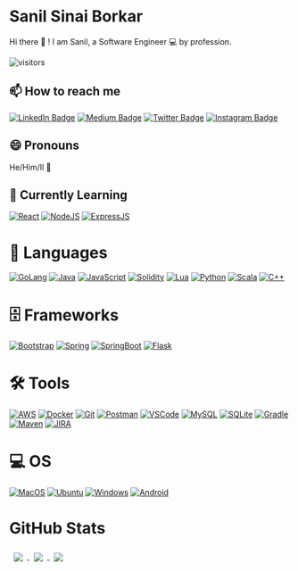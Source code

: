 # Sanil Sinai Borkar

Hi there :wave: ! I am Sanil, a Software Engineer :computer: by profession.

![visitors](https://visitor-badge.laobi.icu/badge?page_id=sanilborkar)

## 📫 How to reach me

[![LinkedIn Badge](https://img.shields.io/badge/LinkedIn-0077B5?style=for-the-badge&logo=linkedin&logoColor=white)](https://www.linkedin.com/in/sanilborkar/)
[![Medium Badge](https://img.shields.io/badge/Medium-12100E?style=for-the-badge&logo=medium&logoColor=white)](https://medium.com/@sanilborkar)
[![Twitter Badge](https://img.shields.io/badge/Twitter-1DA1F2?style=for-the-badge&logo=twitter&logoColor=white)](https://twitter.com/theinfoparadox)
[![Instagram Badge](https://img.shields.io/badge/Instagram-purple?style=for-the-badge&logo=instagram&logoColor=white)](https://instagram.com/sanilborkar)

## 😄 Pronouns

He/Him/Il :man:

## 🌱 Currently Learning

[![React](https://img.shields.io/badge/React-20232A?style=for-the-badge&logo=react&logoColor=61DAFB)](https://reactjs.org)
[![NodeJS](https://img.shields.io/badge/Node.js-339933?style=for-the-badge&logo=nodedotjs&logoColor=white)](https://nodejs.org)
[![ExpressJS](https://img.shields.io/badge/Express.js-000000?style=for-the-badge&logo=express&logoColor=white)](https://expressjs.com)

# 📝 Languages

[![GoLang](https://img.shields.io/badge/Go-00ADD8?style=for-the-badge&logo=go&logoColor=white)](https://golang.org)
[![Java](https://img.shields.io/badge/Java-ED8B00?style=for-the-badge&logo=java&logoColor=white)](https://java.com)
[![JavaScript](https://img.shields.io/badge/JavaScript-F7DF1E?style=for-the-badge&logo=javascript&logoColor=black)](https://www.javascript.com/)
[![Solidity](https://img.shields.io/badge/Solidity-e6e6e6?style=for-the-badge&logo=solidity&logoColor=black)](https://soliditylang.org)
[![Lua](https://img.shields.io/badge/Lua-2C2D72?style=for-the-badge&logo=lua&logoColor=white)](http://www.lua.org)
[![Python](https://img.shields.io/badge/Python-3776AB?style=for-the-badge&logo=python&logoColor=white)](https://python.org)
[![Scala](https://img.shields.io/badge/Scala-DC322F?style=for-the-badge&logo=scala&logoColor=white)](https://www.scala-lang.org)
[![C++](https://img.shields.io/badge/C%2B%2B-00599C?style=for-the-badge&logo=c%2B%2B&logoColor=white)]()


# 🗄 Frameworks

<!-- [![React](https://img.shields.io/badge/React-20232A?style=for-the-badge&logo=react&logoColor=61DAFB)](https://reactjs.org) -->
<!-- [![NodeJS](https://img.shields.io/badge/Node.js-339933?style=for-the-badge&logo=nodedotjs&logoColor=white)](https://nodejs.org) -->
[![Bootstrap](https://img.shields.io/badge/Bootstrap-563D7C?style=for-the-badge&logo=bootstrap&logoColor=white)](https://getbootstrap.com)
[![Spring](https://img.shields.io/badge/Spring-6DB33F?style=for-the-badge&logo=spring&logoColor=white)](https://spring.io)
[![SpringBoot](https://img.shields.io/badge/Spring_Boot-F2F4F9?style=for-the-badge&logo=spring-boot)](https://spring.io/projects/spring-boot)
[![Flask](https://img.shields.io/badge/Flask-000000?style=for-the-badge&logo=flask&logoColor=white)](https://flask.palletsprojects.com/en/1.1.x/)

# 🛠 Tools

[![AWS](https://img.shields.io/badge/Amazon_AWS-232F3E?style=for-the-badge&logo=amazon-aws&logoColor=white)](https://aws.amazon.com)
[![Docker](https://img.shields.io/badge/Docker-2CA5E0?style=for-the-badge&logo=docker&logoColor=white)](https://www.docker.com)
[![Git](https://img.shields.io/badge/Git-F05032?style=for-the-badge&logo=git&logoColor=white)](https://git-scm.com)
[![Postman](https://img.shields.io/badge/Postman-FF6C37?style=for-the-badge&logo=Postman&logoColor=white)](https://www.postman.com)
[![VSCode](https://img.shields.io/badge/Visual_Studio_Code-0078D4?style=for-the-badge&logo=visual%20studio%20code&logoColor=white)](https://code.visualstudio.com)
[![MySQL](https://img.shields.io/badge/MySQL-00000F?style=for-the-badge&logo=mysql&logoColor=white)](https://www.mysql.com)
[![SQLite](https://img.shields.io/badge/SQLite-07405E?style=for-the-badge&logo=sqlite&logoColor=white)](https://sqlite.org/index.html)
[![Gradle](https://img.shields.io/badge/gradle-02303A?style=for-the-badge&logo=gradle&logoColor=white)](https://gradle.org)
[![Maven](https://img.shields.io/badge/apache_maven-C71A36?style=for-the-badge&logo=apachemaven&logoColor=white)](https://maven.apache.org)
[![JIRA](https://img.shields.io/badge/Jira-0052CC?style=for-the-badge&logo=Jira&logoColor=white)](https://www.atlassian.com/software/jira)

# 💻 OS

[![MacOS](https://img.shields.io/badge/mac%20os-000000?style=for-the-badge&logo=apple&logoColor=white)](https://www.apple.com/macos/big-sur/)
[![Ubuntu](https://img.shields.io/badge/Ubuntu-E95420?style=for-the-badge&logo=ubuntu&logoColor=white)](https://ubuntu.com)
[![Windows](https://img.shields.io/badge/Windows-0078D6?style=for-the-badge&logo=windows&logoColor=white)](https://www.microsoft.com/en-us/windows)
[![Android](https://img.shields.io/badge/Android-3DDC84?style=for-the-badge&logo=android&logoColor=white)](https://developer.android.com)

# GitHub Stats

<a href="https://github.com/sanilborkar">
	<img align="center" style="margin:0.5rem" src="https://github-readme-stats.vercel.app/api?username=sanilborkar&count_private=true&show_icons=true&theme=nord" />
</a>

<a href="https://github.com/sanilborkar">
	<img align="center" style="margin:0.5rem" src="https://github-readme-stats.vercel.app/api/top-langs/?username=sanilborkar&layout=compact&theme=nord" />
</a>

<a href="https://github.com/sanilborkar">
	<img align="center" style="margin:0.5rem" src="https://github-readme-streak-stats.herokuapp.com/?user=sanilborkar&theme=nord" />
</a>
